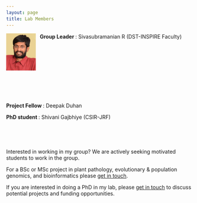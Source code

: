 ```yaml
---
layout: page
title: Lab Members
---
```



<p align="left"> <img src="/img/Photo_RS.jpg" align='left' width="80" height="100"> </p>
&ensp; <b> Group Leader </b>:   Sivasubramanian R (DST-INSPIRE Faculty)   

&nbsp;

&nbsp;

&nbsp;

&nbsp;

&nbsp;

<b> Project Fellow </b>:   Deepak Duhan 

<b> PhD student </b>:   Shivani Gajbhiye (CSIR-JRF) 

&nbsp;

&nbsp;

Interested in working in my group? We are actively seeking motivated students to work in the group.

For a BSc or MSc project in plant pathology, evolutionary & population genomics, and bioinformatics please [get in touch](contact.md).

If you are interested in doing a PhD in my lab, please [get in touch](contact.md) to discuss potential projects and funding opportunities.

